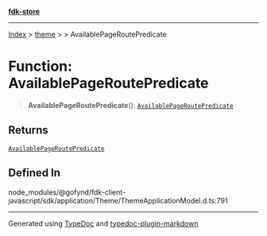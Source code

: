 [**fdk-store**](../../../README.md)
***

[Index](../../../API.md) > [theme](../../README.md) > [<internal>](../README.md) > AvailablePageRoutePredicate

# Function: AvailablePageRoutePredicate

> **AvailablePageRoutePredicate**(): [`AvailablePageRoutePredicate`](../type-aliases/type-alias.AvailablePageRoutePredicate.md)

## Returns

[`AvailablePageRoutePredicate`](../type-aliases/type-alias.AvailablePageRoutePredicate.md)

## Defined In

node\_modules/@gofynd/fdk-client-javascript/sdk/application/Theme/ThemeApplicationModel.d.ts:791

***
Generated using [TypeDoc](https://typedoc.org/) and [typedoc-plugin-markdown](https://www.npmjs.com/package/typedoc-plugin-markdown)
